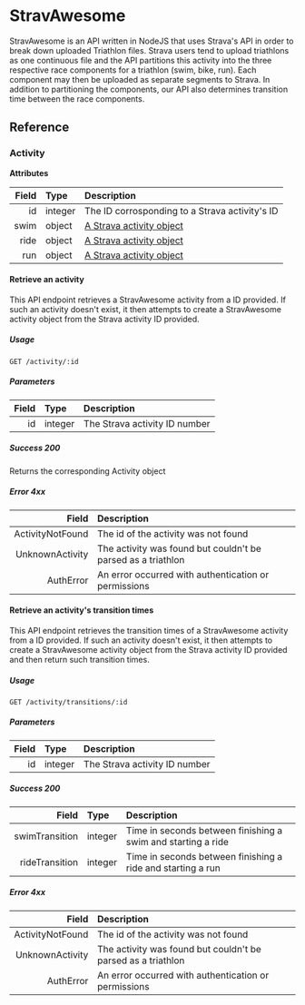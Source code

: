 # StravAwesome
StravAwesome is an API written in NodeJS that uses Strava's API in order to break down uploaded Triathlon files. Strava users tend to upload triathlons as one continuous file and the API partitions this activity into the three respective race components for a triathlon (swim, bike, run). Each component may then be uploaded as separate segments to Strava. In addition to partitioning the components, our API also determines transition time between the race components.

## Reference

### Activity


**Attributes**

Field|Type|Description
---:|:---|:---
id|integer|The ID corrosponding to a Strava activity's ID
swim|object|[A Strava activity object](https://strava.github.io/api/v3/activities)
ride|object|[A Strava activity object](https://strava.github.io/api/v3/activities)
run|object|[A Strava activity object](https://strava.github.io/api/v3/activities)



#### Retrieve an activity
This API endpoint retrieves a StravAwesome activity from a ID provided. If such an activity doesn't exist, it then attempts to create a StravAwesome activity object from the Strava activity ID provided. 

##### Usage
`GET /activity/:id`

##### Parameters
Field|Type|Description
---:|:---|:---
id|integer|The Strava activity ID number

##### Success 200
Returns the corresponding Activity object

##### Error 4xx
Field|Description
---:|:---
ActivityNotFound|The id of the activity was not found
UnknownActivity|The activity was found but couldn't be parsed as a triathlon
AuthError|An error occurred with authentication or permissions



#### Retrieve an activity's transition times
This API endpoint retrieves the transition times of a StravAwesome activity from a ID provided. If such an activity doesn't exist, it then attempts to create a StravAwesome activity object from the Strava activity ID provided and then return such transition times.

##### Usage
`GET /activity/transitions/:id`

##### Parameters
Field|Type|Description
---:|:---|:---
id|integer|The Strava activity ID number

##### Success 200
Field|Type|Description
---:|:---|:---
swimTransition|integer|Time in seconds between finishing a swim and starting a ride
rideTransition|integer|Time in seconds between finishing a ride and starting a run

##### Error 4xx
Field|Description
---:|:---
ActivityNotFound|The id of the activity was not found
UnknownActivity|The activity was found but couldn't be parsed as a triathlon
AuthError|An error occurred with authentication or permissions
